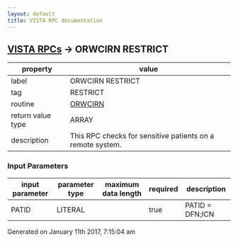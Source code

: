 ```yaml
---
layout: default
title: VISTA RPC documentation
---
```




## [VISTA RPCs](TableOfContent.md) &#8594; ORWCIRN RESTRICT 

 property | value 
--- | --- 
 label | ORWCIRN RESTRICT
 tag | RESTRICT
 routine | [ORWCIRN](http://code.osehra.org/dox/Routine_ORWCIRN_source.html)
 return value type | ARRAY
 description | This RPC checks for sensitive patients on a remote system.

### Input Parameters

| input parameter | parameter type | maximum data length | required | description | 
| --- | --- | --- | --- | --- | 
| PATID | LITERAL |  | true | PATID = DFN;ICN | 




 Generated on January 11th 2017, 7:15:04 am